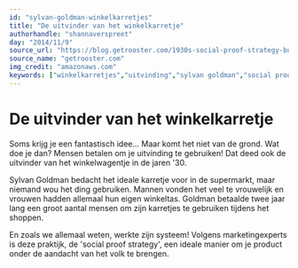 ```yaml
---
id: "sylvan-goldman-winkelkarretjes"
title: "De uitvinder van het winkelkarretje"
authorhandle: "shannaverspreet"
day: "2014/11/9"
source_url: "https://blog.getrooster.com/1930s-social-proof-strategy-built-400m-empire/"
source_name: "getrooster.com"
img_credit: "amazonaws.com"
keywords: ["winkelkarretjes","uitvinding","sylvan goldman","social proof strategy"]
---
```

# De uitvinder van het winkelkarretje
Soms krijg je een fantastisch idee... Maar komt het niet van de grond. Wat doe je dan? Mensen betalen om je uitvinding te gebruiken! Dat deed ook de uitvinder van het winkelwagentje in de jaren '30.

Sylvan Goldman bedacht het ideale karretje voor in de supermarkt, maar niemand wou het ding gebruiken. Mannen vonden het veel te vrouwelijk en vrouwen hadden allemaal hun eigen winkeltas. Goldman betaalde twee jaar lang een groot aantal mensen om zijn karretjes te gebruiken tijdens het shoppen.

En zoals we allemaal weten, werkte zijn systeem! Volgens marketingexperts is deze praktijk, de 'social proof strategy', een ideale manier om je product onder de aandacht van het volk te brengen.